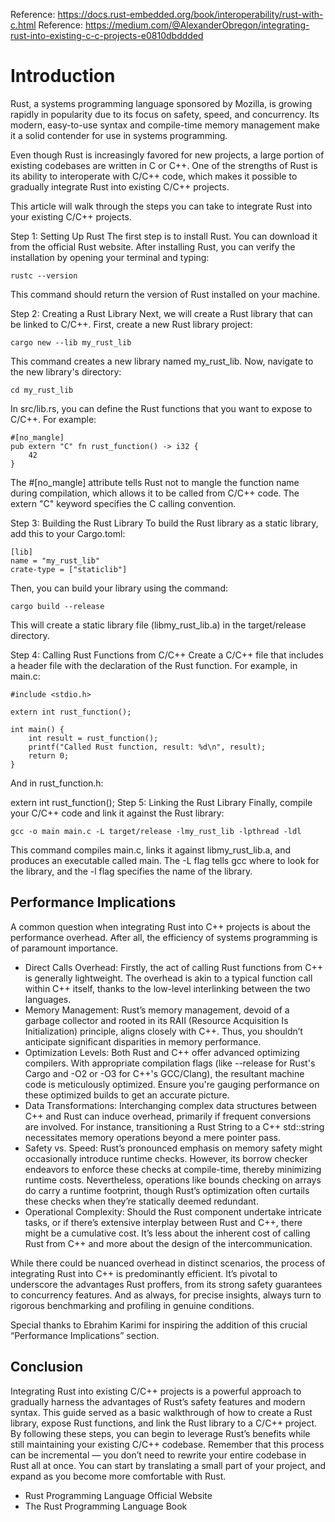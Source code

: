 Reference: https://docs.rust-embedded.org/book/interoperability/rust-with-c.html
Reference: https://medium.com/@AlexanderObregon/integrating-rust-into-existing-c-c-projects-e0810dbddded

# Introduction

Rust, a systems programming language sponsored by Mozilla, is growing rapidly in popularity due to its focus on safety, speed, and concurrency. Its modern, easy-to-use syntax and compile-time memory management make it a solid contender for use in systems programming.

Even though Rust is increasingly favored for new projects, a large portion of existing codebases are written in C or C++. One of the strengths of Rust is its ability to interoperate with C/C++ code, which makes it possible to gradually integrate Rust into existing C/C++ projects.

This article will walk through the steps you can take to integrate Rust into your existing C/C++ projects.

Step 1: Setting Up Rust
The first step is to install Rust. You can download it from the official Rust website. After installing Rust, you can verify the installation by opening your terminal and typing:

```
rustc --version
```

This command should return the version of Rust installed on your machine.

Step 2: Creating a Rust Library
Next, we will create a Rust library that can be linked to C/C++. First, create a new Rust library project:

```
cargo new --lib my_rust_lib
```

This command creates a new library named my_rust_lib. Now, navigate to the new library's directory:
```
cd my_rust_lib
```
In src/lib.rs, you can define the Rust functions that you want to expose to C/C++. For example:


```
#[no_mangle]
pub extern "C" fn rust_function() -> i32 {
    42
}
```

The #[no_mangle] attribute tells Rust not to mangle the function name during compilation, which allows it to be called from C/C++ code. The extern "C" keyword specifies the C calling convention.

Step 3: Building the Rust Library
To build the Rust library as a static library, add this to your Cargo.toml:

```
[lib]
name = "my_rust_lib"
crate-type = ["staticlib"]
```

Then, you can build your library using the command:

```
cargo build --release
```

This will create a static library file (libmy_rust_lib.a) in the target/release directory.

Step 4: Calling Rust Functions from C/C++
Create a C/C++ file that includes a header file with the declaration of the Rust function. For example, in main.c:


```
#include <stdio.h>

extern int rust_function();

int main() {
    int result = rust_function();
    printf("Called Rust function, result: %d\n", result);
    return 0;
}

```
And in rust_function.h:

extern int rust_function();
Step 5: Linking the Rust Library
Finally, compile your C/C++ code and link it against the Rust library:


```
gcc -o main main.c -L target/release -lmy_rust_lib -lpthread -ldl

```
This command compiles main.c, links it against libmy_rust_lib.a, and produces an executable called main. The -L flag tells gcc where to look for the library, and the -l flag specifies the name of the library.

## Performance Implications
A common question when integrating Rust into C++ projects is about the performance overhead. After all, the efficiency of systems programming is of paramount importance.

 - Direct Calls Overhead: Firstly, the act of calling Rust functions from C++ is generally lightweight. The overhead is akin to a typical function call within C++ itself, thanks to the low-level interlinking between the two languages.
 - Memory Management: Rust’s memory management, devoid of a garbage collector and rooted in its RAII (Resource Acquisition Is Initialization) principle, aligns closely with C++. Thus, you shouldn’t anticipate significant disparities in memory performance.
 - Optimization Levels: Both Rust and C++ offer advanced optimizing compilers. With appropriate compilation flags (like --release for Rust's Cargo and -O2 or -O3 for C++'s GCC/Clang), the resultant machine code is meticulously optimized. Ensure you're gauging performance on these optimized builds to get an accurate picture.
 - Data Transformations: Interchanging complex data structures between C++ and Rust can induce overhead, primarily if frequent conversions are involved. For instance, transitioning a Rust String to a C++ std::string necessitates memory operations beyond a mere pointer pass.
 - Safety vs. Speed: Rust’s pronounced emphasis on memory safety might occasionally introduce runtime checks. However, its borrow checker endeavors to enforce these checks at compile-time, thereby minimizing runtime costs. Nevertheless, operations like bounds checking on arrays do carry a runtime footprint, though Rust’s optimization often curtails these checks when they’re statically deemed redundant.
 - Operational Complexity: Should the Rust component undertake intricate tasks, or if there’s extensive interplay between Rust and C++, there might be a cumulative cost. It’s less about the inherent cost of calling Rust from C++ and more about the design of the intercommunication.

While there could be nuanced overhead in distinct scenarios, the process of integrating Rust into C++ is predominantly efficient. It’s pivotal to underscore the advantages Rust proffers, from its strong safety guarantees to concurrency features. And as always, for precise insights, always turn to rigorous benchmarking and profiling in genuine conditions.

Special thanks to Ebrahim Karimi for inspiring the addition of this crucial “Performance Implications” section.

## Conclusion
Integrating Rust into existing C/C++ projects is a powerful approach to gradually harness the advantages of Rust’s safety features and modern syntax. This guide served as a basic walkthrough of how to create a Rust library, expose Rust functions, and link the Rust library to a C/C++ project. By following these steps, you can begin to leverage Rust’s benefits while still maintaining your existing C/C++ codebase. Remember that this process can be incremental — you don’t need to rewrite your entire codebase in Rust all at once. You can start by translating a small part of your project, and expand as you become more comfortable with Rust.

 - Rust Programming Language Official Website
 - The Rust Programming Language Book
